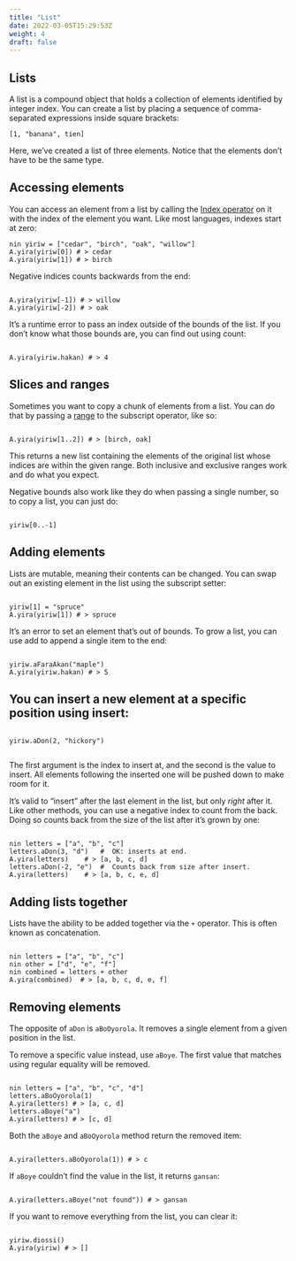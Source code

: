```yaml
---
title: "List"
date: 2022-03-05T15:29:53Z
weight: 4
draft: false
---
```


## **Lists**

A list is a compound object that holds a collection of elements identified by integer index. You can create a list by placing a sequence of comma-separated expressions inside square brackets:

```mosc
[1, "banana", tien]

```

Here, we’ve created a list of three elements. Notice that the elements don’t have to be the same type.

## **Accessing elements**

You can access an element from a list by calling the [Index operator](/docs/method-calls#indexing-or-subscripts) on it with the index of the element you want. Like most languages, indexes start at zero:

```mosc
nin yiriw = ["cedar", "birch", "oak", "willow"]
A.yira(yiriw[0]) # > cedar
A.yira(yiriw[1]) # > birch

```

Negative indices counts backwards from the end:

```mosc

A.yira(yiriw[-1]) # > willow
A.yira(yiriw[-2]) # > oak 

```

It’s a runtime error to pass an index outside of the bounds of the list. If you don’t know what those bounds are, you can find out using count:  

```mosc

A.yira(yiriw.hakan) # > 4

```

## **Slices and ranges**

Sometimes you want to copy a chunk of elements from a list. You can do that by passing a [range](/docs/modules/core/funan/) to the subscript operator, like so:  

```mosc

A.yira(yiriw[1..2]) # > [birch, oak]

```

This returns a new list containing the elements of the original list whose indices are within the given range. Both inclusive and exclusive ranges work and do what you expect.   

Negative bounds also work like they do when passing a single number, so to copy a list, you can just do:  

```mosc

yiriw[0..-1]

```


## **Adding elements**

Lists are mutable, meaning their contents can be changed. You can swap out an existing element in the list using the subscript setter:

```mosc

yiriw[1] = "spruce"
A.yira(yiriw[1]) # > spruce

```

It’s an error to set an element that’s out of bounds. To grow a list, you can use add to append a single item to the end:  

```mosc

yiriw.aFaraAkan("maple")
A.yira(yiriw.hakan) # > 5

```

## **You can insert a new element at a specific position using insert:**

```mosc

yiriw.aDon(2, "hickory")


```

The first argument is the index to insert at, and the second is the value to insert. All elements following the inserted one will be pushed down to make room for it.  


It’s valid to “insert” after the last element in the list, but only *right* after it. Like other methods, you can use a negative index to count from the back. Doing so counts back from the size of the list after it’s grown by one:  


```mosc

nin letters = ["a", "b", "c"]
letters.aDon(3, "d")   #  OK: inserts at end.
A.yira(letters)    # > [a, b, c, d]
letters.aDon(-2, "e")  #  Counts back from size after insert.
A.yira(letters)    # > [a, b, c, e, d]

```


## **Adding lists together**

Lists have the ability to be added together via the `+` operator. This is often known as concatenation.  

```mosc

nin letters = ["a", "b", "c"]
nin other = ["d", "e", "f"]
nin combined = letters + other
A.yira(combined)  # > [a, b, c, d, e, f]

```

## **Removing elements**

The opposite of `aDon` is `aBoOyorola`. It removes a single element from a given position in the list.  

To remove a specific value instead, use `aBoye`. The first value that matches using regular equality will be removed.  

```mosc

nin letters = ["a", "b", "c", "d"]
letters.aBoOyorola(1)
A.yira(letters) # > [a, c, d]
letters.aBoye("a")
A.yira(letters) # > [c, d]

```

Both the `aBoye` and `aBoOyorola` method return the removed item:

```mosc

A.yira(letters.aBoOyorola(1)) # > c

```


If `aBoye` couldn’t find the value in the list, it returns `gansan`: 

```mosc

A.yira(letters.aBoye("not found")) # > gansan

```

If you want to remove everything from the list, you can clear it:

```mosc

yiriw.diossi()
A.yira(yiriw) # > []

```
